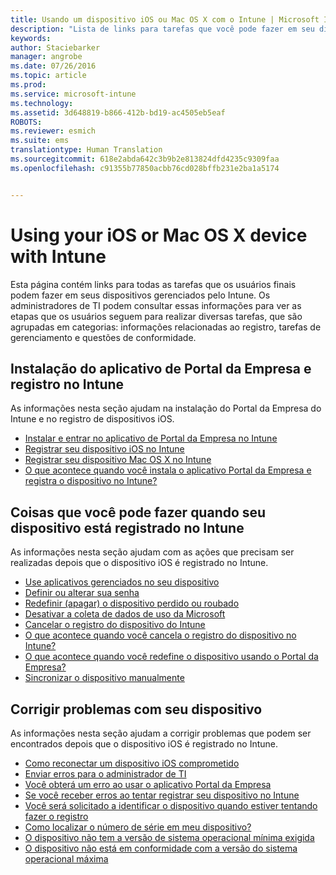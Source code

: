 ```yaml
---
title: Usando um dispositivo iOS ou Mac OS X com o Intune | Microsoft Intune
description: "Lista de links para tarefas que você pode fazer em seu dispositivo móvel iOS ou Mac OS X quando o dispositivo é registrado no Intune"
keywords: 
author: Staciebarker
manager: angrobe
ms.date: 07/26/2016
ms.topic: article
ms.prod: 
ms.service: microsoft-intune
ms.technology: 
ms.assetid: 3d648819-b866-412b-bd19-ac4505eb5eaf
ROBOTS: 
ms.reviewer: esmich
ms.suite: ems
translationtype: Human Translation
ms.sourcegitcommit: 618e2abda642c3b9b2e813824dfd4235c9309faa
ms.openlocfilehash: c91355b77850acbb76cd028bffb231e2ba1a5174


---
```


# Using your iOS or Mac OS X device with Intune

Esta página contém links para todas as tarefas que os usuários finais podem fazer em seus dispositivos gerenciados pelo Intune. Os administradores de TI podem consultar essas informações para ver as etapas que os usuários seguem para realizar diversas tarefas, que são agrupadas em categorias: informações relacionadas ao registro, tarefas de gerenciamento e questões de conformidade.

## Instalação do aplicativo de Portal da Empresa e registro no Intune

As informações nesta seção ajudam na instalação do Portal da Empresa do Intune e no registro de dispositivos iOS.

- [Instalar e entrar no aplicativo de Portal da Empresa no Intune](install-and-sign-in-to-the-intune-company-portal-app-ios.md)
- [Registrar seu dispositivo iOS no Intune](enroll-your-device-in-intune-ios.md)
- [Registrar seu dispositivo Mac OS X no Intune](enroll-your-device-in-intune-mac-os-x.md)
- [O que acontece quando você instala o aplicativo Portal da Empresa e registra o dispositivo no Intune?](what-happens-if-you-install-the-Company-Portal-app-and-enroll-your-device-in-intune-ios.md)

## Coisas que você pode fazer quando seu dispositivo está registrado no Intune

As informações nesta seção ajudam com as ações que precisam ser realizadas depois que o dispositivo iOS é registrado no Intune.

- [Use aplicativos gerenciados no seu dispositivo](use-managed-apps-on-your-device-ios.md)
- [Definir ou alterar sua senha](set-or-change-your-passcode-ios.md)
- [Redefinir (apagar) o dispositivo perdido ou roubado](reset-erase-your-lost-or-stolen-device-ios.md)
- [Desativar a coleta de dados de uso da Microsoft](turn-off-microsoft-usage-data-collection-ios.md)
- [Cancelar o registro do dispositivo do Intune](unenroll-your-device-from-intune-ios.md)
- [O que acontece quando você cancela o registro do dispositivo no Intune?](what-happens-if-you-unenroll-your-device-from-intune-ios.md)
- [O que acontece quando você redefine o dispositivo usando o Portal da Empresa?](what-happens-if-you-reset-your-device-using-the-company-portal-ios.md)
- [Sincronizar o dispositivo manualmente](sync-your-device-manually-ios.md)

## Corrigir problemas com seu dispositivo

As informações nesta seção ajudam a corrigir problemas que podem ser encontrados depois que o dispositivo iOS é registrado no Intune.

- [Como reconectar um dispositivo iOS comprometido](how-to-reconnect-a-compromised-ios-device.md)
- [Enviar erros para o administrador de TI](send-errors-to-your-it-admin-ios.md)
- [Você obterá um erro ao usar o aplicativo Portal da Empresa](you-get-an-error-while-using-the-company-portal-app-ios.md)
- [Se você receber erros ao tentar registrar seu dispositivo no Intune](you-see-errors-while-trying-to-enroll-your-device-in-intune-ios.md)
- [Você será solicitado a identificar o dispositivo quando estiver tentando fazer o registro](you-are-asked-to-identify-your-device-when-trying-to-enroll-ios.md)
- [Como localizar o número de série em meu dispositivo?](how-do-i-find-the-serial-number-on-my-device-ios.md)
- [O dispositivo não tem a versão de sistema operacional mínima exigida](device-doesnt-have-the-required-minimum-operating-system-version-ios.md)
- [O dispositivo não está em conformidade com a versão do sistema operacional máxima](device-doesnt-comply-with-the-maximum-operating-system-version-ios.md)



<!--HONumber=Jul16_HO4-->


